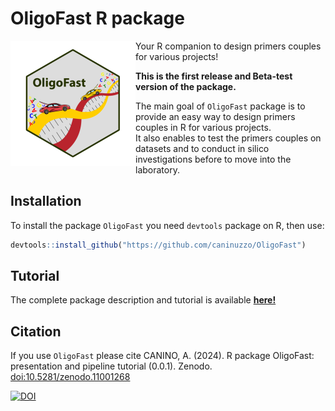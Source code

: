 <a name="readme-top"></a>


<!-- PROJECT LOGO -->


# OligoFast R package

<img src="img/logo_oligofast_resized_400px.png" alt="Logo" width="200" height="200" align="left">

Your R companion to design primers couples for various projects!

**This is the first release and Beta-test version of the package.**


The main goal of `OligoFast` package is to provide an easy way to design primers couples in R for various projects.  
It also enables to test the primers couples on datasets and to conduct in silico investigations before to move into the laboratory.



## Installation

To install the package `OligoFast` you need `devtools` package on R, then use:

``` r
devtools::install_github("https://github.com/caninuzzo/OligoFast")
```

## Tutorial

The complete package description and tutorial is available <a href="https://caninuzzo.github.io/OligoFast/"><strong> here!</strong></a>


## Citation

If you use `OligoFast` please cite CANINO, A. (2024). R package OligoFast: presentation and pipeline tutorial (0.0.1). Zenodo. [doi:10.5281/zenodo.11001268](https://caninuzzo.github.io/OligoFast/)

<!-- DOI -->
[![DOI](https://zenodo.org/badge/DOI/10.5281/zenodo.11001268.svg)](https://doi.org/10.5281/zenodo.11001268)